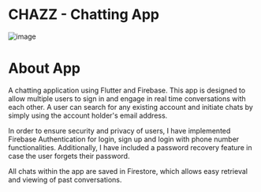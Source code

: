 # CHAZZ - Chatting App

![image](https://res.cloudinary.com/dyduvs3s5/image/upload/v1688323450/wgfzjatxuw7krgggorf4.png)

# About App
A chatting application using Flutter and Firebase.
This app is designed to allow multiple users to sign in and engage in real time conversations with each other.
A user can search for any existing account and initiate chats by simply using the account holder's email address.

In order to ensure security and privacy of users, I have implemented Firebase Authentication for login, sign up and login with phone number functionalities. 
Additionally, I have included a password recovery feature in case the user forgets their password.

All chats within the app are saved in Firestore, which allows easy retrieval and viewing of past conversations.

